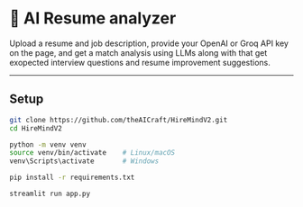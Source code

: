 # 🧠 AI Resume analyzer

Upload a resume and job description, provide your OpenAI or Groq API key on the page, and get a match analysis using LLMs along with that get exopected interview questions and resume improvement suggestions.

---

## Setup

```bash
git clone https://github.com/theAICraft/HireMindV2.git
cd HireMindV2

python -m venv venv
source venv/bin/activate    # Linux/macOS
venv\Scripts\activate       # Windows

pip install -r requirements.txt

streamlit run app.py
```

